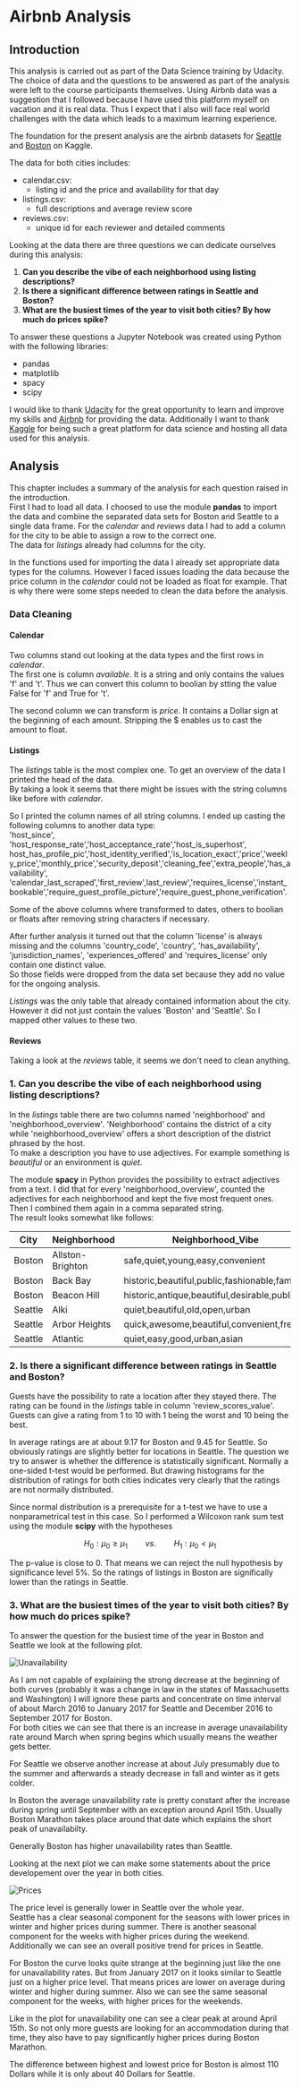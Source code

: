 # Airbnb Analysis

## Introduction
This analysis is carried out as part of the Data Science training by Udacity. The choice of data and the questions to be answered as part of the analysis were left to the course participants themselves.
Using Airbnb data was a suggestion that I followed because I have used this platform myself on vacation and it is real data. Thus I expect that I also will face real world challenges with the data which leads to a maximum learning experience.

The foundation for the present analysis are the airbnb datasets for [Seattle](https://www.kaggle.com/datasets/airbnb/seattle) and [Boston](https://www.kaggle.com/datasets/airbnb/boston) on Kaggle.

The data for both cities includes:
- calendar.csv:
   - listing id and the price and availability for that day
- listings.csv:
  - full descriptions and average review score
- reviews.csv:
  - unique id for each reviewer and detailed comments
 
Looking at the data there are three questions we can dedicate ourselves during this analysis:
1. **Can you describe the vibe of each neighborhood using listing descriptions?**
2. **Is there a significant difference between ratings in Seattle and Boston?**
3. **What are the busiest times of the year to visit both cities? By how much do prices spike?**

To answer these questions a Jupyter Notebook was created using Python with the following libraries:
- pandas
- matplotlib
- spacy
- scipy

I would like to thank [Udacity](https://www.udacity.com) for the great opportunity to learn and improve my skills and [Airbnb](https://www.airbnb.com) for providing the data. Additionally I want to thank [Kaggle](https://www.kaggle.com) for being such a great platform for data science and hosting all data used for this analysis.

## Analysis
This chapter includes a summary of the analysis for each question raised in the introduction.  
First I had to load all data. I choosed to use the module **pandas** to import the data and combine the separated data sets for Boston and Seattle to a single data frame. For the *calendar* and *reviews* data I had to add a column for the city to be able to assign a row to the correct one.  
The data for *listings* already had columns for the city.

In the functions used for importing the data I already set appropriate data types for the columns. However I faced issues loading the data because the price column in the *calendar* could not be loaded as float for example. That is why there were some steps needed to clean the data before the analysis.

### Data Cleaning
#### Calendar
Two columns stand out looking at the data types and the first rows in *calendar*.  
The first one is column *available*. It is a string and only contains the values 'f' and 't'. Thus we can convert this column to boolian by stting the value False for 'f' and True for 't'.

The second column we can transform is *price*. It contains a Dollar sign at the beginning of each amount. Stripping the $ enables us to cast the amount to float.

#### Listings
The *listings* table is the most complex one. To get an overview of the data I printed the head of the data.  
By taking a look it seems that there might be issues with the string columns like before with *calendar*.

So I printed the column names of all string columns. I ended up casting the following columns to another data type:  
'host_since', 'host_response_rate','host_acceptance_rate','host_is_superhost', host_has_profile_pic','host_identity_verified','is_location_exact','price','weekly_price','monthly_price','security_deposit','cleaning_fee','extra_people','has_availability', 'calendar_last_scraped','first_review',last_review','requires_license','instant_bookable','require_guest_profile_picture','require_guest_phone_verification'.

Some of the above columns where transformed to dates, others to boolian or floats after removing string characters if necessary.

After further analysis it turned out that the column 'license' is always missing and the columns 'country_code', 'country', 'has_availability', 'jurisdiction_names', 'experiences_offered' and 'requires_license' only contain one distinct value.  
So those fields were dropped from the data set because they add no value for the ongoing analysis.

*Listings* was the only table that already contained information about the city. However it did not just contain the values 'Boston' and 'Seattle'. So I mapped other values to these two.

#### Reviews
Taking a look at the *reviews* table, it seems we don't need to clean anything.

### 1. Can you describe the vibe of each neighborhood using listing descriptions?
In the *listings* table there are two columns named 'neighborhood' and 'neighborhood_overview'. 'Neighborhood' contains the district of a city while 'neighborhood_overview' offers a short description of the district phrased by the host.  
To make a description you have to use adjectives. For example something is *beautiful* or an environment is *quiet*.

The module **spacy** in Python provides the possibility to extract adjectives from a text. I did that for every 'neighborhood_overview', counted the adjectives for each neighborhood and kept the five most frequent ones. Then I combined them again in a comma separated string.  
The result looks somewhat like follows:

|City|Neighborhood|Neighborhood_Vibe|
|------------|-------------------|------------------------------|
|Boston|Allston-Brighton|safe,quiet,young,easy,convenient|
|Boston|Back Bay|historic,beautiful,public,fashionable,famous|
|Boston|Beacon Hill|historic,antique,beautiful,desirable,public|
|Seattle|Alki|quiet,beautiful,old,open,urban|
|Seattle|Arbor Heights|quick,awesome,beautiful,convenient,free|
|Seattle|Atlantic|quiet,easy,good,urban,asian|

### 2. Is there a significant difference between ratings in Seattle and Boston?
Guests have the possibility to rate a location after they stayed there. The rating can be found in the *listings* table in column 'review_scores_value'. Guests can give a rating from 1 to 10 with 1 being the worst and 10 being the best.

In average ratings are at about 9.17 for Boston and 9.45 for Seattle. So obviously ratings are slightly better for locations in Seattle. The question we try to answer is whether the difference is statistically significant.
Normally a one-sided t-test would be performed. But drawing histograms for the distribution of ratings for both cities indicates very clearly that the ratings are not normally distributed.

Since normal distribution is a prerequisite for a t-test we have to use a nonparametrical test in this case. So I performed a Wilcoxon rank sum test using the module **scipy** with the hypotheses

```math
H_{0}: \mu_{0}\geq\mu_{1} \qquad vs. \qquad H_{1}: \mu_{0} < \mu_{1}
```

The p-value is close to 0. That means we can reject the null hypothesis by significance level 5%. So the ratings of listings in Boston are significally lower than the ratings in Seattle.

### 3. What are the busiest times of the year to visit both cities? By how much do prices spike?
To answer the question for the busiest time of the year in Boston and Seattle we look at the following plot.

![Unavailability](https://github.com/mdraws86/airbnb/blob/main/images/Unavailability.png)

As I am not capable of explaining the strong decrease at the beginning of both curves (probably it was a change in law in the states of Massachusetts and Washington) I will ignore these parts and concentrate on time interval of about March 2016 to January 2017 for Seattle and December 2016 to September 2017 for Boston.  
For both cities we can see that there is an increase in average unavailability rate around March when spring begins which usually means the weather gets better.

For Seattle we observe another increase at about July presumably due to the summer and afterwards a steady decrease in fall and winter as it gets colder.

In Boston the average unavailability rate is pretty constant after the increase during spring until September with an exception around April 15th. Usually Boston Marathon takes place around that date which explains the short peak of unavailabilty.

Generally Boston has higher unavailability rates than Seattle.

Looking at the next plot we can make some statements about the price developement over the year in both cities.

![Prices](https://github.com/mdraws86/airbnb/blob/main/images/Prices.png)

The price level is generally lower in Seattle over the whole year.  
Seattle has a clear seasonal component for the seasons with lower prices in winter and higher prices during summer. There is another seasonal component for the weeks with higher prices during the weekend. Additionally we can see an overall positive trend for prices in Seattle.

For Boston the curve looks quite strange at the beginning just like the one for unavailability rates. But from January 2017 on it looks similar to Seattle just on a higher price level. That means prices are lower on average during winter and higher during summer. Also we can see the same seasonal component for the weeks, with higher prices for the weekends.

Like in the plot for unavailability one can see a clear peak at around April 15th. So not only more guests are looking for an accommodation during that time, they also have to pay significantly higher prices during Boston Marathon.

The difference between highest and lowest price for Boston is almost 110 Dollars while it is only about 40 Dollars for Seattle.